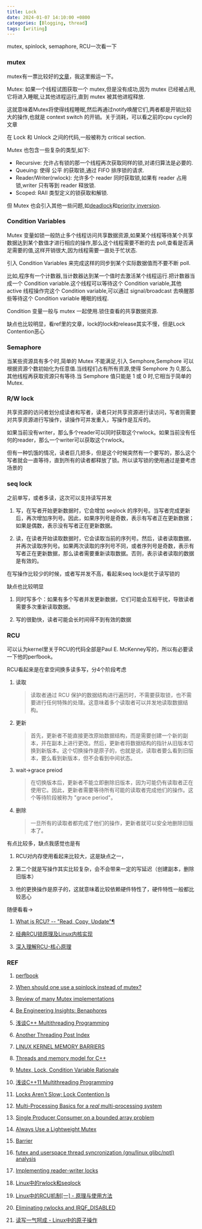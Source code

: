 ```yaml
---
title: Lock
date: 2024-01-07 14:10:00 +0800
categories: [Blogging, thread]
tags: [writing]
---
```


mutex, spinlock, semaphore, RCU一次看一下

### mutex

mutex有一票比较好的[文章](http://dreamrunner.org/blog/2014/06/29/qian-tan-mutex-lock/)，我这里搬运一下。

Mutex: 如果一个线程试图获取一个 mutex,但是没有成功,因为 mutex 已经被占用, 它将进入睡眠,让其他进程运行,直到 mutex 被其他进程释放.

这就意味着Mutex将使得线程睡眠,然后再通过notify唤醒它们,两者都是开销比较大的操作,也就是 context switch 的开销。关于消耗，可以看之前的cpu cycle的文章

在 Lock 和 Unlock 之间的代码,一般被称为 critical section.
 
Mutex 也包含一些复杂的类型,如下:

+ Recursive: 允许占有锁的那一个线程再次获取同样的锁,对递归算法是必要的.
+ Queuing: 使得 公平 的获取锁,通过 FIFO 排序锁的请求.
+ Reader/Writer(rwlock): 允许多个 reader 同时获取锁,如果有 reader 占用锁,writer 只有等到 reader 释放锁.
+ Scoped: RAII 类型定义的锁获取和解锁.

但 Mutex 也会引入其他一些问题,如[deadlock](http://en.wikipedia.org/wiki/Deadlock)和[priority inversion](http://en.wikipedia.org/wiki/Priority_inversion).

### Condition Variables

Mutex 变量如锁一般防止多个线程访问共享数据资源,如果某个线程等待某个共享数据达到某个数值才进行相应的操作,那么这个线程需要不断的去 poll,查看是否满足需要的值,这样开销很大,因为线程需要一直处于忙状态.

引入 Condition Variables 来完成这样的同步到某个实际数据值而不要不断 poll.

比如,程序有一个计数器,当计数器达到某一个值时去激活某个线程运行.把计数器当成一个 Condition variable.这个线程可以等待这个 Condition variable,其他 active 线程操作完这个 Condition variable,可以通过 signal/broadcast 去唤醒那些等待这个 Condition variable 睡眠的线程.

Condition 变量一般与 mutex 一起使用.锁住查看的共享数据资源.

缺点也比较明显，看ref里的文章，lock的lock和release其实不慢，但是Lock Contention恶心

### Semaphore

当某些资源具有多个时,简单的 Mutex 不能满足,引入 Semphore,Semphore 可以根据资源个数初始化为任意值.当线程们占有所有资源,使得 Semphore 为 0,那么其他线程再获取资源只有等待.当 Semphore 值只能是 1 或 0 时,它相当于简单的 Mutex.

### R/W lock

共享资源的访问者划分成读者和写者，读者只对共享资源进行读访问，写者则需要对共享资源进行写操作，读操作可并发重入，写操作是互斥的。

如果当前没有writer，那么多个reader可以同时获取这个rwlock。如果当前没有任何的reader，那么一个writer可以获取这个rwlock。

但有一种饥饿的情况，读者巨几把多，但是这个时候突然有一个要写的，那么这个写者就会一直等待，直到所有的读者都释放了锁。所以读写锁的使用通过是要考虑场景的

### seq lock

之前单写，或者多读，这次可以支持读写并发

1. 写，在写者开始更新数据时，它会增加 seqlock 的序列号。当写者完成更新后，再次增加序列号。因此，如果序列号是奇数，表示有写者正在更新数据；如果是偶数，表示没有写者正在更新数据。

2. 读，在读者开始读取数据时，它会读取当前的序列号。然后，读者读取数据，并再次读取序列号。如果两次读取的序列号不同，或者序列号是奇数，表示有写者正在更新数据，那么读者需要重新读取数据。否则，表示读者读取的数据是有效的。

在写操作比较少的时候，或者写并发不高，看起来seq lock是优于读写锁的

缺点也比较明显

1. 同时写多个：如果有多个写者并发更新数据，它们可能会互相干扰，导致读者需要多次重新读取数据。

2. 写的很勤快，读者可能会长时间得不到有效的数据

### RCU

可以认为kernel里关于RCU的代码全部是Paul E. McKenney写的，所以有必要读一下他的perfbook。

RCU看起来是在拿空间换多读多写，分4个阶段考虑

1. 读取
    > 读取者通过 RCU 保护的数据结构进行遍历时，不需要获取锁，也不需要进行任何特殊的处理。这意味着多个读取者可以并发地读取数据结构。
2. 更新
    > 首先，更新者不能直接更改原始数据结构，而是需要创建一个新的副本，并在副本上进行更改。然后，更新者将数据结构的指针从旧版本切换到新版本。这个切换操作是原子的，也就是说，读取者要么看到旧版本，要么看到新版本，但不会看到中间状态。
3. wait->grace preiod
    > 在切换版本后，更新者不能立即删除旧版本，因为可能仍有读取者正在使用它。因此，更新者需要等待所有可能的读取者完成他们的操作。这个等待阶段被称为 "grace period"。
4. 删除
    > 一旦所有的读取者都完成了他们的操作，更新者就可以安全地删除旧版本了。

有点比较多，缺点我感觉也是有

1. RCU对内存使用看起来比较大，这是缺点之一，

2. 第二个就是写操作其实比较复杂，会不会带来一定的写延迟（创建副本，删除旧版本）

3. 他的更换操作是原子的，这就意味着比较依赖硬件特性了，硬件特性一般都比较恶心

随便看看->

1. [What is RCU? -- "Read, Copy, Update"¶](https://www.kernel.org/doc/html/latest/RCU/whatisRCU.html)

2. [经典RCU锁原理及Linux内核实现](https://zhuanlan.zhihu.com/p/630098755)

3. [深入理解RCU-核心原理](https://zhuanlan.zhihu.com/p/386422612)



### REF

1. [perfbook](https://mirrors.edge.kernel.org/pub/linux/kernel/people/paulmck/perfbook/perfbook.html)

2. [When should one use a spinlock instead of mutex?](https://stackoverflow.com/questions/5869825/when-should-one-use-a-spinlock-instead-of-mutex)

3. [Review of many Mutex implementations](https://cbloomrants.blogspot.com/2011/07/07-15-11-review-of-many-mutex.html)

4. [Be Engineering Insights: Benaphores](https://www.haiku-os.org/legacy-docs/benewsletter/Issue1-26.html#Engineering1-26)

5. [浅谈C++ Multithreading Programming](http://dreamrunner.org/blog/2014/08/07/C-multithreading-programming/)

6. [Another Threading Post Index](https://cbloomrants.blogspot.com/2012/06/06-12-12-another-threading-post-index.html)

7. [LINUX KERNEL MEMORY BARRIERS](https://www.kernel.org/doc/Documentation/memory-barriers.txt)

8. [Threads and memory model for C++](https://www.hboehm.info/c++mm/)

9. [Mutex, Lock, Condition Variable Rationale](https://www.open-std.org/jtc1/sc22/wg21/docs/papers/2007/n2406.html)

10. [浅谈C++11 Multithreading Programming](http://dreamrunner.org/blog/2014/08/25/C11-multithreading-programming/)

11. [Locks Aren't Slow; Lock Contention Is](https://preshing.com/20111118/locks-arent-slow-lock-contention-is/)

12. [Multi-Processing Basics for a *real* multi-processing system](https://groups.google.com/g/net.micro.mac/c/BLFaLIJ2qHs/m/XNYbN94YLXUJ?pli=1)

13. [Single Producer Consumer on a bounded array problem](https://courses.cs.washington.edu/courses/cse451/03wi/section/prodcons.htm)

14. [Always Use a Lightweight Mutex](https://preshing.com/20111124/always-use-a-lightweight-mutex/)

15. [Barrier](https://ridiculousfish.com/blog/posts/barrier.html)

16. [futex and userspace thread syncronization (gnu/linux glibc/nptl) analysis](https://cottidianus.livejournal.com/325955.html)

17. [Implementing reader-writer locks](https://eli.thegreenplace.net/2019/implementing-reader-writer-locks/)

18. [Linux中的rwlock和seqlock](https://zhuanlan.zhihu.com/p/94713372)

19. [Linux中的RCU机制[一] - 原理与使用方法](https://zhuanlan.zhihu.com/p/89439043)

20. [Eliminating rwlocks and IRQF_DISABLED](https://lwn.net/Articles/364583/)

21. [读写一气呵成 - Linux中的原子操作](https://zhuanlan.zhihu.com/p/89299392)

